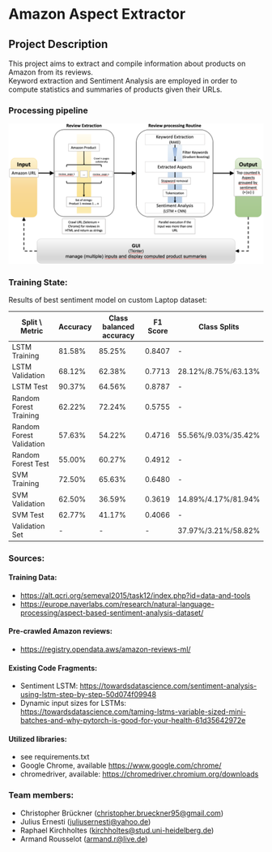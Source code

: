 # Amazon Aspect Extractor

## Project Description  

This project aims to extract and compile information about products on Amazon from its reviews.  
Keyword extraction and Sentiment Analysis are employed in order to compute statistics and summaries of products given their URLs.  


### Processing pipeline

<img src="./milestone_01/Pipeline_final.png" alt="drawing" width="600rem"/>


### Training State:
Results of best sentiment model on custom Laptop dataset:

|Split \ Metric|Accuracy|Class balanced accuracy|F1 Score|Class Splits|
|--------------|--------|-----------------------|--------|------------|
|LSTM Training|81.58%|85.25%|0.8407|-|
|LSTM Validation|68.12%|62.38%|0.7713|28.12%/8.75%/63.13%|
|LSTM Test|90.37%|64.56%|0.8787|-|
|Random Forest Training|62.22%|72.24%|0.5755|-|
|Random Forest Validation|57.63%|54.22%|0.4716|55.56%/9.03%/35.42%|
|Random Forest Test|55.00%|60.27%|0.4912|-|
|SVM Training|72.50%|65.63%|0.6480|-|
|SVM Validation|62.50%|36.59%|0.3619|14.89%/4.17%/81.94%|
|SVM Test|62.77%|41.17%|0.4066|-|
|Validation Set|-|-|-|37.97%/3.21%/58.82%|


### Sources:

#### Training Data:
- https://alt.qcri.org/semeval2015/task12/index.php?id=data-and-tools
- https://europe.naverlabs.com/research/natural-language-processing/aspect-based-sentiment-analysis-dataset/

#### Pre-crawled  Amazon reviews:
- https://registry.opendata.aws/amazon-reviews-ml/


#### Existing Code Fragments:  
- Sentiment LSTM: https://towardsdatascience.com/sentiment-analysis-using-lstm-step-by-step-50d074f09948  
- Dynamic input sizes for LSTMs: https://towardsdatascience.com/taming-lstms-variable-sized-mini-batches-and-why-pytorch-is-good-for-your-health-61d35642972e  

#### Utilized libraries:
- see requirements.txt  
- Google Chrome, available https://www.google.com/chrome/
- chromedriver, available: https://chromedriver.chromium.org/downloads


### Team members:  
- Christopher Brückner (christopher.brueckner95@gmail.com)
- Julius Ernesti (juliusernesti@yahoo.de)
- Raphael Kirchholtes (kirchholtes@stud.uni-heidelberg.de)
- Armand Rousselot (armand.r@live.de)
